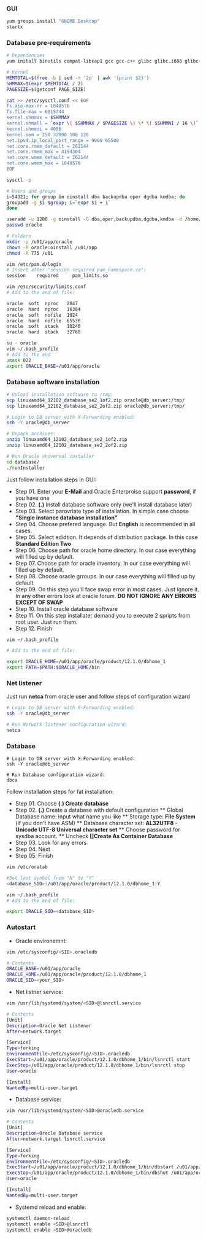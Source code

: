 ### GUI
```bash
yum groups install "GNOME Desktop"
startx
```

### Database pre-requirements
```bash
# Dependencies
yum install binutils compat-libcap1 gcc gcc-c++ glibc glibc.i686 glibc-devel glibc.i686 ksh libaio libaio.i686 libaio-devel libaio-devel.i686 libgcc libgcc.i686 libstdc++ libstdc++l7.i686 libstdc++-devel libstdc++-devel.i686 compat-libstdc++-33 compat-libstdc++-33.i686 libXi libXi.i686 libXtst libXtst.i686 make sysstat 

# Kernel
MEMTOTAL=$(free -b | sed -n '2p' | awk '{print $2}')
SHMMAX=$(expr $MEMTOTAL / 2)
PAGESIZE=$(getconf PAGE_SIZE)

cat >> /etc/sysctl.conf << EOF
fs.aio-max-nr = 1048576
fs.file-max = 6815744
kernel.shmmax = $SHMMAX
kernel.shmall = `expr \( $SHMMAX / $PAGESIZE \) \* \( $SHMMNI / 16 \)`
kernel.shmmni = 4096
kernel.sem = 250 32000 100 128
net.ipv4.ip_local_port_range = 9000 65500
net.core.rmem_default = 262144
net.core.rmem_max = 4194304
net.core.wmem_default = 262144
net.core.wmem_max = 1048576
EOF

sysctl -p 

# Users and groups
i=54321; for group in oinstall dba backupdba oper dgdba kmdba; do
groupadd -g $i $group; i=`expr $i + 1`
done

useradd -u 1200 -g oinstall -G dba,oper,backupdba,dgdba,kmdba -d /home/oracle oracle 
passwd oracle 

# Folders
mkdir -p /u01/app/oracle 
chown -R oracle:oinstall /u01/app 
chmod -R 775 /u01 

vim /etc/pam.d/login 
# Insert after "session required pam_namespace.so":
session    required     pam_limits.so

vim /etc/security/limits.conf 
# Add to the end of file:

oracle  soft  nproc   2047
oracle  hard  nproc   16384
oracle  soft  nofile  1024
oracle  hard  nofile  65536
oracle  soft  stack   10240
oracle  hard  stack   32768

su - oracle
vim ~/.bash_profile 
# Add to the end
umask 022
export ORACLE_BASE=/u01/app/oracle 
```

### Database software installation

```bash
# Upload installation software to /tmp:
scp linuxamd64_12102_database_se2_1of2.zip oracle@db_server:/tmp/
scp linuxamd64_12102_database_se2_2of2.zip oracle@db_server:/tmp/

# Login to DB server with X-Forwarding enabled:
ssh -Y oracle@db_server

# Unpack archives:
unzip linuxamd64_12102_database_se2_1of2.zip
unzip linuxamd64_12102_database_se2_2of2.zip

# Run Oracle universal installer
cd database/
./runInstaller 
```

Just follow installation steps in GUI:

* Step 01. Enter your **E-Mail** and Oracle Enterproise support **password**, if you have one
* Step 02. **(.)** Install database software only (we'll install database later)
* Step 03. Select parovriate type of installation. In simple case choose **"Single instance database installation"**
* Step 04. Choose prefered language. But **English** is recommended in all cases.
* Step 05. Select edidtion. It depends of distribution package. In this case **Standard Edition Two**
* Step 06. Choose path for oracle home directory. In our case everything will filled up by default.
* Step 07. Choose path for oracle inventory. In our case everything will filled up by default.
* Step 08. Choose oracle grroups. In our case everything will filled up by default. 
* Step 09. On this step you'll face swap error in most cases. Just ignore it. In any other errors look at oracle forum. **DO NOT IGNORE ANY ERRORS EXCEPT OF SWAP**
* Step 10. Install oracle database software
* Step 11. On this step installater demand you to execute 2 spripts from root user. Just run them.
* Step 12. Finish

```bash
vim ~/.bash_profile 

# Add to the end of file: 

export ORACLE_HOME=/u01/app/oracle/product/12.1.0/dbhome_1
export PATH=$PATH:$ORACLE_HOME/bin
```
 
### Net listener
Just run **netca** from oracle user and follow steps of configuration wizard

```bash
# Login to DB server with X-Forwarding enabled:                                                                                                                                                                
ssh -Y oracle@db_server

# Run Network listener configuration wizard:
netca
```

### Database
```
# Login to DB server with X-Forwarding enabled:                                                                                                                                                                
ssh -Y oracle@db_server

# Run Database configuration wizard:
dbca

```

Follow installation steps for fat installation:

* Step 01. Choose **(.) Create database**
* Step 02. **(.)** Create a database with default configuration
** Global Database name: input what name you like
** Storage type: **File System** (if you don't have ASM)
** Database character set: **AL32UTF8 - Unicode UTF-8 Universal character set**
** Choose password for sysdba account.
** Uncheck **[]Create As Container Database**
* Step 03. Look for any errors
* Step 04. Next
* Step 05. Finish


```bash
vim /etc/oratab 

#Set last synbol from "N" to "Y"
<database_SID>:/u01/app/oracle/product/12.1.0/dbhome_1:Y

vim ~/.bash_profile 
# Add to the end of file:

export ORACLE_SID=<database_SID>

```

### Autostart

* Oracle environemnt:
```bash
vim /etc/sysconfig/<SID>.oracledb

# Contents
ORACLE_BASE=/u01/app/oracle
ORACLE_HOME=/u01/app/oracle/product/12.1.0/dbhome_1
ORACLE_SID=<your_SID>
```

* Net listner service:
```bash
vim /usr/lib/systemd/system/<SID>@lsnrctl.service 

# Contents
[Unit]
Description=Oracle Net Listener
After=network.target

[Service]
Type=forking
EnvironmentFile=/etc/sysconfig/<SID>.oracledb
ExecStart=/u01/app/oracle/product/12.1.0/dbhome_1/bin/lsnrctl start
ExecStop=/u01/app/oracle/product/12.1.0/dbhome_1/bin/lsnrctl stop
User=oracle

[Install]
WantedBy=multi-user.target
```

* Database service:
```bash
vim /usr/lib/systemd/system/<SID>@oracledb.service 

# Contents
[Unit]
Description=Oracle Database service
After=network.target lsnrctl.service

[Service]
Type=forking
EnvironmentFile=/etc/sysconfig/<SID>.oracledb
ExecStart=/u01/app/oracle/product/12.1.0/dbhome_1/bin/dbstart /u01/app/oracle/product/12.1.0/dbhome_1
ExecStop=/u01/app/oracle/product/12.1.0/dbhome_1/bin/dbshut /u01/app/oracle/product/12.1.0/dbhome_1
User=oracle

[Install]
WantedBy=multi-user.target
```

* Systemd reload and enable:
```bash
systemctl daemon-reload 
systemctl enable <SID>@lsnrctl 
systemctl enable <SID>@oracledb 
```








